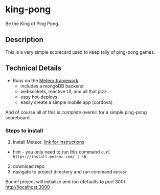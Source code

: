 # king-pong  
Be the King of Ping Pong.  
  
## Description  
This is a very simple scorecard used to keep tally of ping-pong games.  

## Technical Details
+ Runs on the [Meteor framework](https://www.meteor.com/)
  * includes a mongoDB backend
  * websockets, reactive UI, and all that jazz
  * easy hot-deploys
  * easily create a simple mobile app (cordova)
  
And of course all of this is _complete_ overkill for a simple ping-pong scoreboard.

### Steps to install
1. Install Meteor.  [link for instructions](https://www.meteor.com/install)
  * hint - you only need to run this command `curl https://install.meteor.com/ | sh`
2. download repo
3. navigate to project directory and run command `meteor`

Boom! project will initialize and run (defaults to port 300)  
[http://localhost:3000](http://localhost:3000)
